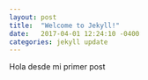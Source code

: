 ```yaml
---
layout: post
title:  "Welcome to Jekyll!"
date:   2017-04-01 12:24:10 -0400
categories: jekyll update
---
```

Hola desde mi primer post